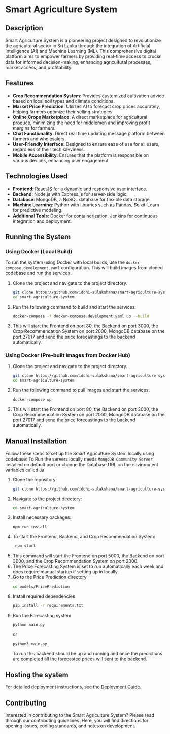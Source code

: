 # Smart Agriculture System

## Description

Smart Agriculture System is a pioneering project designed to revolutionize the agricultural sector in Sri Lanka through the integration of Artificial Intelligence (AI) and Machine Learning (ML). This comprehensive digital platform aims to empower farmers by providing real-time access to crucial data for informed decision-making, enhancing agricultural processes, market access, and profitability.

## Features

-   **Crop Recommendation System**: Provides customized cultivation advice based on local soil types and climate conditions.
-   **Market Price Prediction**: Utilizes AI to forecast crop prices accurately, helping farmers optimize their selling strategies.
-   **Online Crops Marketplace**: A direct marketplace for agricultural produce, minimizing the need for middlemen and improving profit margins for farmers.
-   **Chat Functionality**: Direct real time updating message platform between farmers and wholesalers.
-   **User-Friendly Interface**: Designed to ensure ease of use for all users, regardless of their tech savviness.
-   **Mobile Accessibility**: Ensures that the platform is responsible on various devices, enhancing user engagement.

## Technologies Used

-   **Frontend**: ReactJS for a dynamic and responsive user interface.
-   **Backend**: Node.js with Express.js for server-side logic.
-   **Database**: MongoDB, a NoSQL database for flexible data storage.
-   **Machine Learning**: Python with libraries such as Pandas, Scikit-Learn for predictive modeling.
-   **Additional Tools**: Docker for containerization, Jenkins for continuous integration and deployment.

## Running the System

### Using Docker (Local Build)

To run the system using Docker with local builds, use the `docker-compose.development.yaml` configuration. This will build images from cloned codebase and run the services.

1. Clone the project and navigate to the project directory.
    ```bash
    git clone https://github.com/iddhi-sulakshana/smart-agriculture-system.git
    cd smart-agriculture-system
    ```
2. Run the following command to build and start the services:
    ```bash
    docker-compose -f docker-compose.development.yaml up --build
    ```
3. This will start the Frontend on port 80, the Backend on port 3000, the Crop Recommendation System on port 2000, MongoDB database on the port 27017 and send the price forecastings to the backend automatically.

### Using Docker (Pre-built Images from Docker Hub)

1. Clone the project and navigate to the project directory.
    ```bash
    git clone https://github.com/iddhi-sulakshana/smart-agriculture-system.git
    cd smart-agriculture-system
    ```
2. Run the following command to pull images and start the services:
    ```bash
    docker-compose up
    ```
3. This will start the Frontend on port 80, the Backend on port 3000, the Crop Recommendation System on port 2000, MongoDB database on the port 27017 and send the price forecastings to the backend automatically.

## Manual Installation

Follow these steps to set up the Smart Agriculture System locally using codebase: To Run the servers locally needs `MongoDB Community Server` installed on default port or change the Database URL on the environment variables called `DB`

1. Clone the repository:
    ```bash
    git clone https://github.com/iddhi-sulakshana/smart-agriculture-system.git
    ```
2. Navigate to the project directory:
    ```bash
    cd smart-agriculture-system
    ```
3. Install necessary packages:
    ```bash
    npm run install
    ```
4. To start the Frontend, Backend, and Crop Recommendation System:
    ```bash
     npm start
    ```
5. This command will start the Frontend on port 5000, the Backend on port 3000, and the Crop Recommendation System on port 2000.
6. The Price Forecasting System is set to run automatically each week and does require manual startup if setting up in locally.
7. Go to the Price Prediction directory
    ```bash
    cd models/PricePrediction
    ```
8. Install required dependencies
    ```bash
    pip install -r requirements.txt
    ```
9. Run the Forecasting system
    ```bash
    python main.py
    ```
    or
    ```bash
    python3 main.py
    ```
    To run this backend should be up and running and once the predictions are completed all the forecasted prices will sent to the backend.

## Hosting the system

For detailed deployment instructions, see the [Deployment Guide](DEPLOY.md).

## Contributing

Interested in contributing to the Smart Agriculture System? Please read through our contributing guidelines. Here, you will find directions for opening issues, coding standards, and notes on development.
